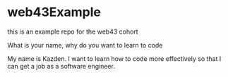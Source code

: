 # web43Example
this is an example repo for the web43 cohort


What is your name, why do you want to learn to code

My name is Kazden. I want to learn how to code more effectively so that I can get a job as a software engineer.